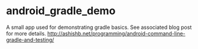 android_gradle_demo
===================

A small app used for demonstrating gradle basics.
See associated blog post for more details.
http://ashishb.net/programming/android-command-line-gradle-and-testing/
